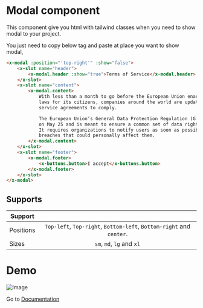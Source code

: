 # Modal component
This component give you html with tailwind classes when you need to show modal to your project.


You just need to copy below tag and paste at place you want to show modal,

```html
<x-modal :position="'top-right'" :show="false">
    <x-slot name="header">
        <x-modal.header :show="true">Terms of Service</x-modal.header>
    </x-slot>
    <x-slot name="content">
        <x-modal.content>
            With less than a month to go before the European Union enacts new consumer privacy
            laws for its citizens, companies around the world are updating their terms of
            service agreements to comply.

            The European Union’s General Data Protection Regulation (G.D.P.R.) goes into effect
            on May 25 and is meant to ensure a common set of data rights in the European Union.
            It requires organizations to notify users as soon as possible of high-risk data
            breaches that could personally affect them.
        </x-modal.content>
    </x-slot>
    <x-slot name="footer">
        <x-modal.footer>
            <x-buttons.button>I accept</x-buttons.button>
        </x-modal.footer>
    </x-slot>
</x-modal>
```

## Supports
| Support     |                                                                      |
|---------------|:--------------------------------------------------------------------:|
| Positions     | `Top-left`, `Top-right`, `Bottom-left`, `Bottom-right` and `center`. |
| Sizes         | `sm`, `md`, `lg` and `xl`                                            |


# Demo 
![Image](./images/modal.gif)

Go to [Documentation](../README.md)